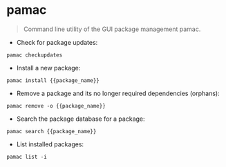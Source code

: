 # pamac

> Command line utility of the GUI package management pamac.

- Check for package updates:

`pamac checkupdates`

- Install a new package:

`pamac install {{package_name}}`

- Remove a package and its no longer required dependencies (orphans):

`pamac remove -o {{package_name}}`

- Search the package database for a package:

`pamac search {{package_name}}`

- List installed packages:

`pamac list -i`
